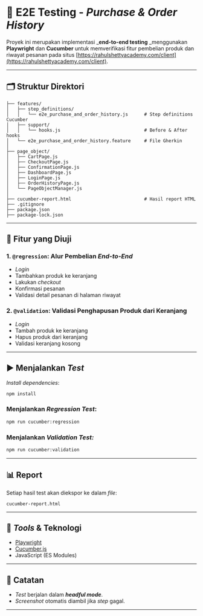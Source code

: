 # 🧪 E2E Testing - _Purchase & Order History_

Proyek ini merupakan implementasi _**end-to-end testing** _menggunakan **Playwright** dan **Cucumber** untuk memverifikasi fitur pembelian produk dan riwayat pesanan pada situs [https://rahulshettyacademy.com/client](https://rahulshettyacademy.com/client).

---

## 🗂️ Struktur Direktori

```
├── features/
│   ├── step_definitions/
│   │   └── e2e_purchase_and_order_history.js      # Step definitions Cucumber
│   ├── support/
│   │   └── hooks.js                               # Before & After hooks
│   └── e2e_purchase_and_order_history.feature     # File Gherkin
│
├── page_object/
│   ├── CartPage.js
│   ├── CheckoutPage.js
│   ├── ConfirmationPage.js
│   ├── DashboardPage.js
│   ├── LoginPage.js
│   ├── OrderHistoryPage.js
│   └── PageObjectManager.js
│
├── cucumber-report.html                           # Hasil report HTML
├── .gitignore
├── package.json
├── package-lock.json
```

---

## 🧪 Fitur yang Diuji

### 1. `@regression`: Alur Pembelian _End-to-End_

* _Login_
* Tambahkan produk ke keranjang
* Lakukan _checkout_
* Konfirmasi pesanan
* Validasi detail pesanan di halaman riwayat

### 2. `@validation`: Validasi Penghapusan Produk dari Keranjang

* _Login_
* Tambah produk ke keranjang
* Hapus produk dari keranjang
* Validasi keranjang kosong

---

## ▶️ Menjalankan _Test_

_Install dependencies_:

```bash
npm install
```

### Menjalankan _Regression Test_:

```bash
npm run cucumber:regression
```

### Menjalankan _Validation Test:_

```bash
npm run cucumber:validation
```

---

## 📊 Report

Setiap hasil test akan diekspor ke dalam _file_:

```
cucumber-report.html
```

---

## 🔧 _Tools_ & Teknologi

* [Playwright](https://playwright.dev/)
* [Cucumber.js](https://github.com/cucumber/cucumber-js)
* JavaScript (ES Modules)

---

## 📌 Catatan

* _Test_ berjalan dalam _**headful mode**_.
* _Screenshot_ otomatis diambil jika _step_ gagal.

---


